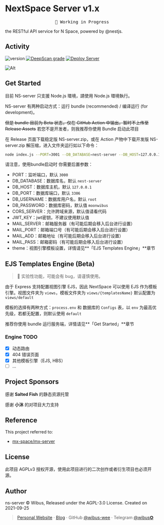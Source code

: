 # NextSpace Server v1.x

<pre align="center">
🧪 Working in Progress
</pre>

<!-- 
```
____ ____
 / ___/ ___|       ___  ___ _ ____   _____ _ __ 
| |  _\___ \ _____/ __|/ _ \ '__\ \ / / _ \ '__|
| |_| |___) |_____\__ \  __/ |   \ V /  __/ |   
 \____|____/      |___/\___|_|    \_/ \___|_|   

```
-->

the RESTful API service for N Space, powered by @nestjs.


## Activity

![version](https://img.shields.io/github/package-json/v/wibus-wee/GS-server) 
[![DeepScan grade](https://deepscan.io/api/teams/14175/projects/18839/branches/473312/badge/grade.svg)](https://deepscan.io/dashboard#view=project&tid=14175&pid=18839&bid=473312) 
[![Deploy Server](https://github.com/wibus-wee/GS-server/actions/workflows/deploy.yml/badge.svg?branch=main)](https://github.com/wibus-wee/GS-server/actions/workflows/deploy.yml) 

![Alt](https://repobeats.axiom.co/api/embed/c901877ec290fab2cf7184b8ce2510da577401a1.svg "Repobeats analytics image")

## Get Started

目前 NS-server 只支援 Node.js 環境，請使用 Node.js 環境執行。

NS-server 有两种启动方式：运行 bundle (recommended) / 编译运行 (for development)。

~~但是 bundle 目前为 Beta 状态，仅在 GitHub Action 中输出，暂时不上传至 Release Assets~~ 若您不是开发者，则我推荐你使用 Bundle 启动此项目

在 Release 页面下载稳定版 NS-server.zip，或在 Action 产物中下载开发版 NS-server.zip 解压缩，进入文件夹运行如以下命令：

```bash
node index.js --PORT=3001 --DB_DATABASE=nest-server --DB_HOST=127.0.0.1 --DB_PORT=3306 --DB_USERNAME=root --DB_PASSWORD=moonwibus
```

请注意，使用bundle启动时 你需要后置参数：

- PORT：监听端口，默认 `3000`
- DB_DATABASE：数据库名，默认 `nest-server`
- DB_HOST：数据库主机，默认 `127.0.0.1`
- DB_PORT：数据库端口，默认 `3306`
- DB_USERNAME：数据库用户名，默认 `root`
- DB_PASSWORD：数据库密码，默认值 `moonwibus`
- CORS_SERVER：允许跨域来源，默认值请看代码
- JWT_KEY：jwt密钥，不建议使用默认值
- MAIL_SERVER：邮箱服务器（有可能后期会移入后台进行设置）
- MAIL_PORT：邮箱端口号（有可能后期会移入后台进行设置）
- MAIL_ADD：邮箱地址（有可能后期会移入后台进行设置）
- MAIL_PASS：邮箱密码（有可能后期会移入后台进行设置）
- theme：视图引擎模板设置，详情请见**「EJS Templates Engine」**章节

## EJS Templates Engine (Beta)

> 🧪 实验性功能，可能会有 bug，请谨慎使用。

由于 Express 支持配置视图引擎 EJS，因此 NextSpace 可以使用 EJS 作为模板引擎。视图文件夹为 `views`，模板文件夹为 `views/{templatesName}` 默认配置为 `views/default`

模板的选择有两种方式：`process.env` 和 数据库的 `Configs` 表，以 `env` 为最高优先级，若都无配置，则默认使用 `default`

推荐你使用 bundle 运行服务端，详情请见**「Get Started」**章节

### Engine TODO

- [X] 动态路由
- [X] 404 错误页面
- [x] 其他模板引擎（EJS, HBS）
- [ ] ...

## Project Sponsors

感谢 **Salted Fish**  的静态资源托管

感谢 **小沐** 的对项目大力支持

## Reference

This project referred to: 

- [mx-space/mx-server](https://github.com/mx-space/mx-server)

## License

此项目 AGPLv3 授权开源，使用此项目进行的二次创作或者衍生项目也必须开源。

## Author

ns-server © Wibus, Released under the AGPL-3.0 License. Created on 2021-09-25

> [Personal Website](http://iucky.cn/) · [Blog](https://blog.iucky.cn/) · GitHub [@wibus-wee](https://github.com/wibus-wee/) · Telegram [@wibus✪](https://t.me/wibus_wee)